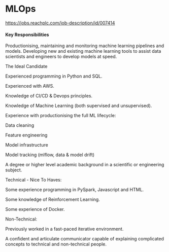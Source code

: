 # MLOps

https://jobs.reachplc.com/job-description/id/007414

#### Key Responsibilities

  Productionising, maintaining and monitoring machine learning pipelines and models.
  Developing new and existing machine learning tools to assist data scientists and engineers to develop models at speed.
  
The Ideal Candidate

  Experienced programming in Python and SQL.
  
  Experienced with AWS.
  
  Knowledge of CI/CD & Devops principles.
  
  Knowledge of Machine Learning (both supervised and unsupervised).
  
  Experience with productionising the full ML lifecycle:
  
  Data cleaning
  
  Feature engineering
  
  Model infrastructure
  
  Model tracking (mlflow, data & model drift)
  
  A degree or higher level academic background in a scientific or engineering subject.
  
Technical - Nice To Haves:

  Some experience programming in PySpark, Javascript and HTML.
 
  Some knowledge of Reinforcement Learning.
  
  Some experience of Docker.
  
Non-Technical:

  Previously worked in a fast-paced iterative environment.
  
  A confident and articulate communicator capable of explaining complicated concepts to technical and non-technical people.
